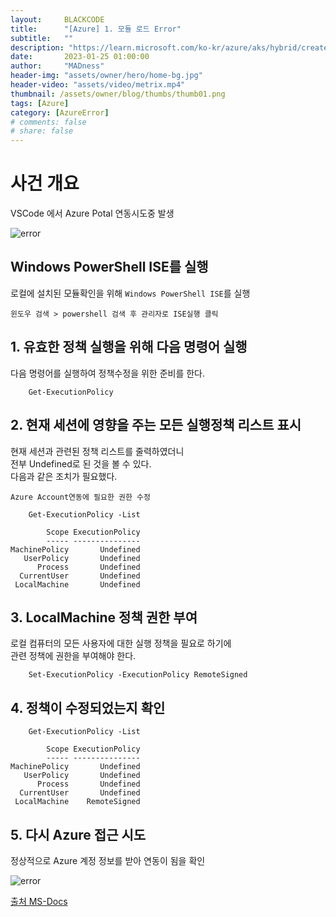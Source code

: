 ```yaml
---
layout:     BLACKCODE
title:      "[Azure] 1. 모듈 로드 Error"
subtitle:   ""
description: "https://learn.microsoft.com/ko-kr/azure/aks/hybrid/create-pods"
date:       2023-01-25 01:00:00
author:     "MADness"
header-img: "assets/owner/hero/home-bg.jpg"
header-video: "assets/video/metrix.mp4"
thumbnail: /assets/owner/blog/thumbs/thumb01.png
tags: [Azure]
category: [AzureError]
# comments: false
# share: false
---
```


# 사건 개요
VSCode 에서 Azure Potal 연동시도중 발생

![error](https://github.com/IIBlackCode/IIBlackCode.github.io/blob/master/_posts/Azure/img/error_1-1.PNG?raw=true)


## Windows PowerShell ISE를 실행

로컬에 설치된 모듈확인을 위해 `Windows PowerShell ISE`를 실행
```
윈도우 검색 > powershell 검색 후 관리자로 ISE실행 클릭
```

## 1. 유효한 정책 실행을 위해 다음 명령어 실행

다음 명령어를 실행하여 정책수정을 위한 준비를 한다.

```
    Get-ExecutionPolicy
```

## 2. 현재 세션에 영향을 주는 모든 실행정책 리스트 표시

현재 세션과 관련된 정책 리스트를 줄력하였더니    
전부 Undefined로 된 것을 볼 수 있다.   
다음과 같은 조치가 필요했다.

`Azure Account연동에 필요한 권한 수정`

```
    Get-ExecutionPolicy -List
```
```
        Scope ExecutionPolicy
        ----- ---------------
MachinePolicy       Undefined
   UserPolicy       Undefined
      Process       Undefined
  CurrentUser       Undefined
 LocalMachine       Undefined
```

## 3. LocalMachine 정책 권한 부여
로컬 컴퓨터의 모든 사용자에 대한 실행 정책을 필요로 하기에   
관련 정책에 권한을 부여해야 한다.

```
    Set-ExecutionPolicy -ExecutionPolicy RemoteSigned
```

## 4. 정책이 수정되었는지 확인
```
    Get-ExecutionPolicy -List
```
```
        Scope ExecutionPolicy
        ----- ---------------
MachinePolicy       Undefined
   UserPolicy       Undefined
      Process       Undefined
  CurrentUser       Undefined
 LocalMachine    RemoteSigned
```

## 5. 다시 Azure 접근 시도

정상적으로 Azure 계정 정보를 받아 연동이 됨을 확인

![error](https://github.com/IIBlackCode/IIBlackCode.github.io/blob/master/_posts/Azure/img/error_1-2.PNG?raw=true)

[출처 MS-Docs](https://learn.microsoft.com/ko-kr/azure/aks/hybrid/create-pods)